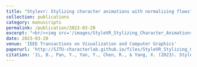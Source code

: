 ```yaml
---
title: "Stylevr: Stylizing character animations with normalizing flows"
collection: publications
category: manuscripts
permalink: /publication/2023-03-20
excerpt: "<br/><img src='/images/StyleVR_Stylizing_Character_Animations_With_Normalizing_Flows.png'>"
date: 2023-03-20
venue: 'IEEE Transactions on Visualization and Computer Graphics'
paperurl: 'http://SJTU-characterlab.github.io/files/StyleVR_Stylizing_Character_Animations_With_Normalizing_Flows.pdf'
citation: 'Ji, B., Pan, Y., Yan, Y., Chen, R., & Yang, X. (2023). Stylevr: Stylizing character animations with normalizing flows. IEEE Transactions on Visualization and Computer Graphics.'
---
```

